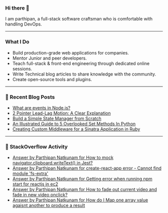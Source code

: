 
### Hi there 👋
I am parthipan, a full-stack software craftsman who is comfortable with handling DevOps.

---

### What I Do
- Build production-grade web applications for companies.
- Mentor Junior and peer developers.
- Teach full-stack & front-end engineering through dedicated online sessions.
- Write Technical blog articles to share knowledge with the community.
- Create open-source tools and plugins.

---

### 📄 Recent Blog Posts
<!-- BLOG-POST-LIST:START -->
- [What are events in Node.js?](https://levelup.gitconnected.com/what-are-events-in-node-js-0faa048dabbc?source=rss-1a7725724267------2)
- [2 Pointer Lead-Lag Motion: A Clear Explanation](https://levelup.gitconnected.com/2-pointer-lead-lag-motion-a-clear-explanation-8ff8003ae0ac?source=rss-1a7725724267------2)
- [Build a Simple State Manager from Scratch](https://levelup.gitconnected.com/build-a-simple-state-manager-from-scratch-6493060d9716?source=rss-1a7725724267------2)
- [An Illustrated Guide to 5 Overlooked Set Methods In Python](https://levelup.gitconnected.com/an-illustrated-guide-to-5-overlooked-set-methods-in-python-cef262ffad19?source=rss-1a7725724267------2)
- [Creating Custom Middleware for a Sinatra Application in Ruby](https://levelup.gitconnected.com/creating-custom-middleware-for-a-sinatra-application-in-ruby-07d743b9c4bd?source=rss-1a7725724267------2)
<!-- BLOG-POST-LIST:END -->

---

### 🔎 StackOverflow Activity
<!-- STACKOVERFLOW:START -->
- [Answer by Parthipan Natkunam for How to mock navigator.clipboard.writeText&lpar;&rpar; in Jest?](https://stackoverflow.com/questions/62351935/how-to-mock-navigator-clipboard-writetext-in-jest/65870099#65870099)
- [Answer by Parthipan Natkunam for create-react-app error - Cannot find module &#39;fs-extra&#39;](https://stackoverflow.com/questions/50724329/create-react-app-error-cannot-find-module-fs-extra/58448852#58448852)
- [Answer by Parthipan Natkunam for Getting error when running npm start for reactjs in ec2](https://stackoverflow.com/questions/58285368/getting-error-when-running-npm-start-for-reactjs-in-ec2/58342171#58342171)
- [Answer by Parthipan Natkunam for How to fade out current video and fade in new video onclick?](https://stackoverflow.com/questions/53316112/how-to-fade-out-current-video-and-fade-in-new-video-onclick/53318218#53318218)
- [Answer by Parthipan Natkunam for How do I Map one array value agaisnt another to produce a result](https://stackoverflow.com/questions/53299774/how-do-i-map-one-array-value-agaisnt-another-to-produce-a-result/53300303#53300303)
<!-- STACKOVERFLOW:END -->




<!--
**Parthipan-Natkunam/Parthipan-Natkunam** is a ✨ _special_ ✨ repository because its `README.md` (this file) appears on your GitHub profile.

Here are some ideas to get you started:

- 🔭 I’m currently working on ...
- 🌱 I’m currently learning ...
- 👯 I’m looking to collaborate on ...
- 🤔 I’m looking for help with ...
- 💬 Ask me about ...
- 📫 How to reach me: ...
- 😄 Pronouns: ...
- ⚡ Fun fact: ...
-->
